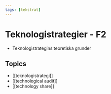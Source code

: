 ```yaml
---
tags: [tekstrat]
---
```

# Teknologistrategier - F2
- Teknologistrategins teoretiska grunder

## Topics
- [[teknologistrategi]]
- [[technological audit]]
- [[technology share]]
